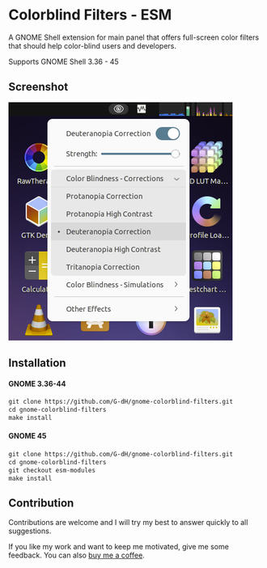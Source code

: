 # Colorblind Filters - ESM
A GNOME Shell extension for main panel that offers full-screen color filters that should help color-blind users and developers.

Supports GNOME Shell 3.36 - 45

## Screenshot
![Colorblind Filters menu](colorblind-filters.png)

## Installation
#### GNOME 3.36-44

    git clone https://github.com/G-dH/gnome-colorblind-filters.git
    cd gnome-colorblind-filters
    make install

#### GNOME 45

    git clone https://github.com/G-dH/gnome-colorblind-filters.git
    cd gnome-colorblind-filters
    git checkout esm-modules 
    make install

## Contribution
Contributions are welcome and I will try my best to answer quickly to all suggestions.

If you like my work and want to keep me motivated, give me some feedback.
You can also [buy me a coffee](https://buymeacoffee.com/georgdh).
